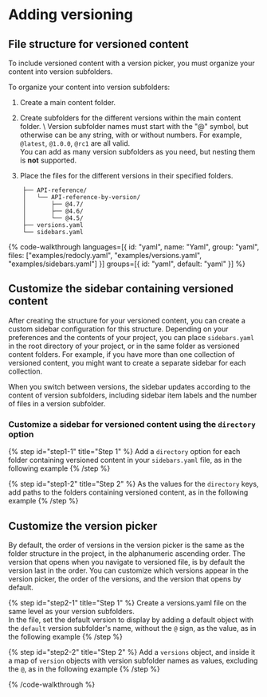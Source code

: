 <!-- ...other markup... -->
# Adding versioning

## File structure for versioned content

To include versioned content with a version picker, you must organize your content into version subfolders.

To organize your content into version subfolders:

  1. Create a main content folder.
   
  2. Create subfolders for the different versions within the main content folder. \ 
     Version subfolder names must start with the "@" symbol, but otherwise can be any string, with or without numbers.
     For example, `@latest`, `@1.0.0`, `@rc1` are all valid. \
     You can add as many version subfolders as you need, but nesting them is **not** supported.
  
  3. Place the files for the different versions in their specified folders.
   
```treeview  {% title="File structure for versioned content" %}
    ├── API-reference/
    │   └── API-reference-by-version/
    │       ├── @4.7/
    │       ├── @4.6/
    │       └── @4.5/
    ├── versions.yaml
    └── sidebars.yaml
```

{% code-walkthrough
  languages=[{
    id: "yaml",
    name: "Yaml",
    group: "yaml",
    files: ["examples/redocly.yaml", "examples/versions.yaml", "examples/sidebars.yaml"]
  }]
  groups=[{
    id: "yaml",
    default: "yaml"
  }]
%}
  ## Customize the sidebar containing versioned content

  After creating the structure for your versioned content, you can create a custom sidebar configuration for this structure.
  Depending on your preferences and the contents of your project, you can place `sidebars.yaml` in the root directory of your project, or in the same folder as versioned content folders.
  For example, if you have more than one collection of versioned content, you might want to create a separate sidebar for each collection.

  When you switch between versions, the sidebar updates according to the content of version subfolders, including sidebar item labels and the number of files in a version subfolder.
  
  ### Customize a sidebar for versioned content using the `directory` option

  {% step id="step1-1" title="Step 1" %}
    Add a `directory` option for each folder containing versioned content in your `sidebars.yaml` file, as in the following example
  {% /step %}

  {% step id="step1-2" title="Step 2" %}
    As the values for the `directory` keys, add paths to the folders containing versioned content, as in the following example
  {% /step %}

  ## Customize the version picker

  By default, the order of versions in the version picker is the same as the folder structure in the project, in the alphanumeric ascending order. The version that opens when you navigate to versioned file, is by default the version last in the order.
  You can customize which versions appear in the version picker, the order of the versions, and the version that opens by default.

  {% step id="step2-1" title="Step 1" %}
    Create a versions.yaml file on the same level as your version subfolders. \
    In the file, set the default version to display by adding a default object with the `default` version subfolder's name, without the `@` sign, as the value, as in the following example
  {% /step %}

  {% step id="step2-2" title="Step 2" %}
    Add a `versions` object, and inside it a map of `version` objects with version subfolder names as values, excluding the `@`, as in the following example
  {% /step %}

{% /code-walkthrough %}
